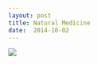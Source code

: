 ```yaml
---
layout: post
title: Natural Medicine
date:  2014-10-02
---
```


![](https://cdn.mediacru.sh/4DVoOKmowiCK.jpg)